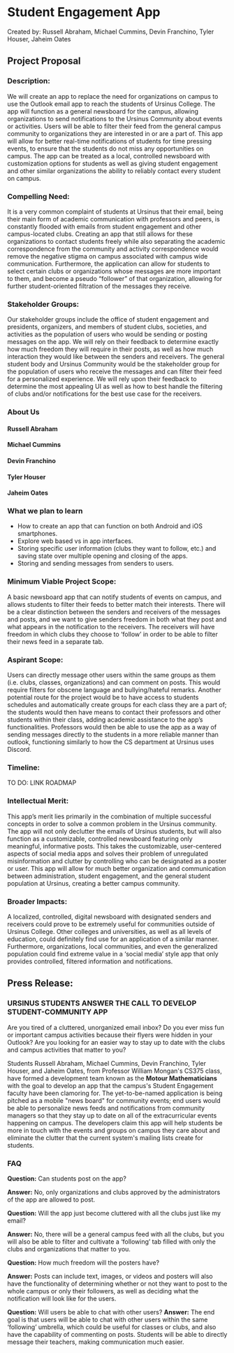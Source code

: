 # Student Engagement App
Created by: Russell Abraham, Michael Cummins, Devin Franchino, Tyler Houser, Jaheim Oates

## Project Proposal
### Description:
We will create an app to replace the need for organizations on campus to use the Outlook email app to reach the students of Ursinus College. The app will function as a general newsboard for the campus, allowing organizations to send notifications to the Ursinus Community about events or activities. Users will be able to filter their feed from the general campus community to organizations they are interested in or are a part of. This app will allow for better real-time notifications of students for time pressing events, to ensure that the students do not miss any opportunities on campus. The app can be treated as a local, controlled newsboard with customization options for students as well as giving student engagement and other similar organizations the ability to reliably contact every student on campus.

### Compelling Need:
It is a very common complaint of students at Ursinus that their email, being their main form of academic communication with professors and peers, is constantly flooded with emails from student engagement and other campus-located clubs. Creating an app that still allows for these organizations to contact students freely while also separating the academic correspondence from the community and activity correspondence would remove the negative stigma on campus associated with campus wide communication. Furthermore, the application can allow for students to select certain clubs or organizations whose messages are more important to them, and become a pseudo “follower” of that organization, allowing for further student-oriented filtration of the messages they receive.

### Stakeholder Groups:
Our stakeholder groups include the office of student engagement and presidents, organizers, and members of student clubs, societies, and activities as the population of users who would be sending or posting messages on the app. We will rely on their feedback to determine exactly how much freedom they will require in their posts, as well as how much interaction they would like between the senders and receivers. The general student body and Ursinus Community would be the stakeholder group for the population of users who receive the messages and can filter their feed for a personalized experience. We will rely upon their feedback to determine the most appealing UI as well as how to best handle the filtering of clubs and/or notifications for the best use case for the receivers.

### About Us
#### Russell Abraham
#### Michael Cummins 
#### Devin Franchino 
#### Tyler Houser
#### Jaheim Oates

### What we plan to learn
- How to create an app that can function on both Android and iOS smartphones.
- Explore web based vs in app interfaces.
- Storing specific user information (clubs they want to follow, etc.) and saving state over multiple opening and closing of the apps.
- Storing and sending messages from senders to users.

### Minimum Viable Project Scope:
A basic newsboard app that can notify students of events on campus, and allows students to filter their feeds to better match their interests. There will be a clear distinction between the senders and receivers of the messages and posts, and we want to give senders freedom in both what they post and what appears in the notification to the receivers. The receivers will have freedom in which clubs they choose to ‘follow’ in order to be able to filter their news feed in a separate tab.

### Aspirant Scope:
Users can directly message other users within the same groups as them (i.e. clubs, classes, organizations) and can comment on posts. This would require filters for obscene language and bullying/hateful remarks. Another potential route for the project would be to have access to students schedules and automatically create groups for each class they are a part of; the students would then have means to contact their professors and other students within their class, adding academic assistance to the app’s functionalities. Professors would then be able to use the app as a way of sending messages directly to the students in a more reliable manner than outlook, functioning similarly to how the CS department at Ursinus uses Discord. 

### Timeline:
TO DO: LINK ROADMAP

### Intellectual Merit:
This app’s merit lies primarily in the combination of multiple successful concepts in order to solve a common problem in the Ursinus community. The app will not only declutter the emails of Ursinus students, but will also function as a customizable, controlled newsboard featuring only meaningful, informative posts. This takes the customizable, user-centered aspects of social media apps and solves their problem of unregulated misinformation and clutter by controlling who can be designated as a poster or user. This app will allow for much better organization and communication between administration, student engagement, and the general student population at Ursinus, creating a better campus community.

### Broader Impacts:
A localized, controlled, digital newsboard with designated senders and receivers could prove to be extremely useful for communities outside of Ursinus College. Other colleges and universities, as well as all levels of education, could definitely find use for an application of a similar manner. Furthermore, organizations, local communities, and even the generalized population could find extreme value in a ‘social media’ style app that only provides controlled, filtered information and notifications. 

## Press Release:
### URSINUS STUDENTS ANSWER THE CALL TO DEVELOP STUDENT-COMMUNITY APP

Are you tired of a cluttered, unorganized email inbox? Do you ever miss fun or important campus activities because their flyers were hidden in your Outlook? Are you looking for an easier way to stay up to date with the clubs and campus activities that matter to you?

Students Russell Abraham, Michael Cummins, Devin Franchino, Tyler Houser, and Jaheim Oates, from Professor William Mongan's CS375 class, have formed a development team known as the **Motour Mathematicians** with the goal to develop an app that the campus's Student Engagement faculty have been clamoring for. The yet-to-be-named application is being pitched as a mobile "news board" for community events; end users would be able to personalize news feeds and notifications from community managers so that they stay up to date on all of the extracurricular events happening on campus. The developers claim this app will help students be more in touch with the events and groups on campus they care about and eliminate the clutter that the current system's mailing lists create for students.

### FAQ
**Question:**
Can students post on the app?

**Answer:**
No, only organizations and clubs approved by the administrators of the app are allowed to post.

**Question:**
Will the app just become cluttered with all the clubs just like my email?

**Answer:**
No, there will be a general campus feed with all the clubs, but you will also be able to filter and cultivate a ‘following’ tab filled with only the clubs and organizations that matter to you.

**Question:**
How much freedom will the posters have?

**Answer:**
Posts can include text, images, or videos and posters will also have the functionality of determining whether or not they want to post to the whole campus or only their followers, as well as deciding what the notification will look like for the users.

**Question:**
Will users be able to chat with other users?
**Answer:**
The end goal is that users will be able to chat with other users within the same ‘following’ umbrella, which could be useful for classes or clubs, and also have the capability of commenting on posts. Students will be able to directly message their teachers, making communication much easier.
